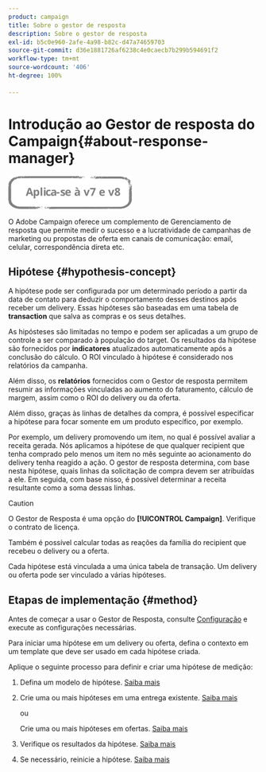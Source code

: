 ```yaml
---
product: campaign
title: Sobre o gestor de resposta
description: Sobre o gestor de resposta
exl-id: b5c0e960-2afe-4a98-b82c-d47a74659703
source-git-commit: d36e1881726af6238c4e0caecb7b299b594691f2
workflow-type: tm+mt
source-wordcount: '406'
ht-degree: 100%

---
```


# Introdução ao Gestor de resposta do Campaign{#about-response-manager}

![](../../assets/common.svg)

O Adobe Campaign oferece um complemento de Gerenciamento de resposta que permite medir o sucesso e a lucratividade de campanhas de marketing ou propostas de oferta em canais de comunicação: email, celular, correspondência direta etc.

## Hipótese {#hypothesis-concept}

A hipótese pode ser configurada por um determinado período a partir da data de contato para deduzir o comportamento desses destinos após receber um delivery. Essas hipóteses são baseadas em uma tabela de **transaction** que salva as compras e os seus detalhes.

As hipósteses são limitadas no tempo e podem ser aplicadas a um grupo de controle a ser comparado à população do target. Os resultados da hipótese são fornecidos por **indicatores** atualizados automaticamente após a conclusão do cálculo. O ROI vinculado à hipótese é considerado nos relatórios da campanha.

Além disso, os **relatórios** fornecidos com o Gestor de resposta permitem resumir as informações vinculadas ao aumento do faturamento, cálculo de margem, assim como o ROI do delivery ou da oferta.

Além disso, graças às linhas de detalhes da compra, é possível especificar a hipótese para focar somente em um produto específico, por exemplo.

Por exemplo, um delivery promovendo um item, no qual é possível avaliar a receita gerada. Nós aplicamos a hipótese de que qualquer recipient que tenha comprado pelo menos um item no mês seguinte ao acionamento do delivery tenha reagido a ação. O gestor de resposta determina, com base nesta hipótese, quais linhas da solicitação de compra devem ser atribuídas a ele. Em seguida, com base nisso, é possível determinar a receita resultante como a soma dessas linhas.

>[!CAUTION]
>
>O Gestor de Resposta é uma opção do **[!UICONTROL Campaign]**. Verifique o contrato de licença.

Também é possível calcular todas as reações da família do recipient que recebeu o delivery ou a oferta.

Cada hipótese está vinculada a uma única tabela de transação. Um delivery ou oferta pode ser vinculado a várias hipóteses.

## Etapas de implementação {#method}

Antes de começar a usar o Gestor de Resposta, consulte [Configuração](configuration.md) e execute as configurações necessárias.

Para iniciar uma hipótese em um delivery ou oferta, defina o contexto em um template que deve ser usado em cada hipótese criada.

Aplique o seguinte processo para definir e criar uma hipótese de medição:

1. Defina um modelo de hipótese. [Saiba mais](hypothesis-templates.md#creating-a-hypothesis-model)
1. Crie uma ou mais hipóteses em uma entrega existente. [Saiba mais](creating-hypotheses.md#referencing-a-hypothesis-in-a-campaign-delivery)

   ou

   Crie uma ou mais hipóteses em ofertas. [Saiba mais](creating-hypotheses.md#creating-a-hypothesis-on-an-offer)

1. Verifique os resultados da hipótese. [Saiba mais](hypothesis-tracking.md)
1. Se necessário, reinicie a hipótese. [Saiba mais](creating-hypotheses.md#creating-a-hypothesis-on-the-fly-on-a-delivery)
